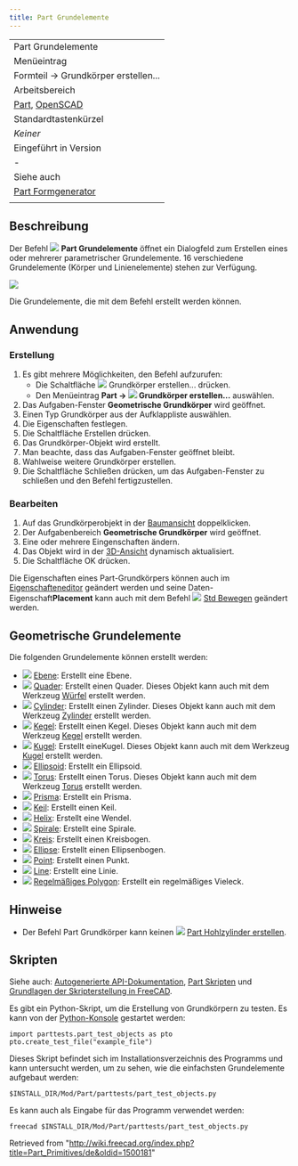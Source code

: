 ```yaml
---
title: Part Grundelemente
---
```


|                                                                                                            |
| ---------------------------------------------------------------------------------------------------------- |
| Part Grundelemente                                                                                         |
| Menüeintrag                                                                                                |
| Formteil → Grundkörper erstellen...                                                                        |
| Arbeitsbereich                                                                                             |
| [Part](/Part_Workbench/de "Part Workbench/de"), [OpenSCAD](/OpenSCAD_Workbench/de "OpenSCAD Workbench/de") |
| Standardtastenkürzel                                                                                       |
| _Keiner_                                                                                                   |
| Eingeführt in Version                                                                                      |
| -                                                                                                          |
| Siehe auch                                                                                                 |
| [Part Formgenerator](/Part_Builder/de "Part Builder/de")                                                   |
|                                                                                                            |

## Beschreibung

Der Befehl ![](/src/assets/images/Part_Primitives.svg) **Part Grundelemente** öffnet ein Dialogfeld zum Erstellen eines oder mehrerer parametrischer Grundelemente. 16 verschiedene Grundelemente (Körper und Linienelemente) stehen zur Verfügung.

![](/src/assets/images/Part_Primitives_example.png)

Die Grundelemente, die mit dem Befehl erstellt werden können.

## Anwendung

### Erstellung

1. Es gibt mehrere Möglichkeiten, den Befehl aufzurufen:
   - Die Schaltfläche ![](/src/assets/images/Part_Primitives.svg) Grundkörper erstellen... drücken.
   - Den Menüeintrag **Part → ![](/src/assets/images/Part_Primitives.svg) Grundkörper erstellen...** auswählen.
2. Das Aufgaben-Fenster **Geometrische Grundkörper** wird geöffnet.
3. Einen Typ Grundkörper aus der Aufklappliste auswählen.
4. Die Eigenschaften festlegen.
5. Die Schaltfläche Erstellen drücken.
6. Das Grundkörper-Objekt wird erstellt.
7. Man beachte, dass das Aufgaben-Fenster geöffnet bleibt.
8. Wahlweise weitere Grundkörper erstellen.
9. Die Schaltfläche Schließen drücken, um das Aufgaben-Fenster zu schließen und den Befehl fertigzustellen.

### Bearbeiten

1. Auf das Grundkörperobjekt in der [Baumansicht](/Tree_view/de "Tree view/de") doppelklicken.
2. Der Aufgabenbereich **Geometrische Grundkörper** wird geöffnet.
3. Eine oder mehrere Eingenschaften ändern.
4. Das Objekt wird in der [3D-Ansicht](/3D_view/de "3D view/de") dynamisch aktualisiert.
5. Die Schaltfläche OK drücken.

Die Eigenschaften eines Part-Grundkörpers können auch im [Eigenschafteneditor](/Property_editor/de "Property editor/de") geändert werden und seine Daten-Eigenschaft**Placement** kann auch mit dem Befehl ![](/src/assets/images/Std_TransformManip.svg) [Std Bewegen](/Std_TransformManip/de "Std TransformManip/de") geändert werden.

## Geometrische Grundelemente

Die folgenden Grundelemente können erstellt werden:

- ![](/src/assets/images/Part_Plane.svg) [Ebene](/Part_Plane/de "Part Plane/de"): Erstellt eine Ebene.
- ![](/src/assets/images/Part_Box.svg) [Quader](/Part_Box/de "Part Box/de"): Erstellt einen Quader. Dieses Objekt kann auch mit dem Werkzeug [Würfel](/Part_Box/de "Part Box/de") erstellt werden.
- ![](/src/assets/images/Part_Cylinder.svg) [Cylinder](/Part_Cylinder/de "Part Cylinder/de"): Erstellt einen Zylinder. Dieses Objekt kann auch mit dem Werkzeug [Zylinder](/Part_Cylinder/de "Part Cylinder/de") erstellt werden.
- ![](/src/assets/images/Part_Cone.svg) [Kegel](/Part_Cone/de "Part Cone/de"): Erstellt einen Kegel. Dieses Objekt kann auch mit dem Werkzeug [Kegel](/Part_Cone/de "Part Cone/de") erstellt werden.
- ![](/src/assets/images/Part_Sphere.svg) [Kugel](/Part_Sphere/de "Part Sphere/de"): Erstellt eineKugel. Dieses Objekt kann auch mit dem Werkzeug [Kugel](/Part_Sphere/de "Part Sphere/de") erstellt werden.
- ![](/src/assets/images/Part_Ellipsoid.svg) [Ellipsoid](/Part_Ellipsoid/de "Part Ellipsoid/de"): Erstellt ein Ellipsoid.
- ![](/src/assets/images/Part_Torus.svg) [Torus](/Part_Torus/de "Part Torus/de"): Erstellt einen Torus. Dieses Objekt kann auch mit dem Werkzeug [Torus](/Part_Torus/de "Part Torus/de") erstellt werden.
- ![](/src/assets/images/Part_Prism.svg) [Prisma](/Part_Prism/de "Part Prism/de"): Erstellt ein Prisma.
- ![](/src/assets/images/Part_Wedge.svg) [Keil](/Part_Wedge/de "Part Wedge/de"): Erstellt einen Keil.
- ![](/src/assets/images/Part_Helix.svg) [Helix](/Part_Helix/de "Part Helix/de"): Erstellt eine Wendel.
- ![](/src/assets/images/Part_Spiral.svg) [Spirale](/Part_Spiral/de "Part Spiral/de"): Erstellt eine Spirale.
- ![](/src/assets/images/Part_Circle.svg) [Kreis](/Part_Circle/de "Part Circle/de"): Erstellt einen Kreisbogen.
- ![](/src/assets/images/Part_Ellipse.svg) [Ellipse](/Part_Ellipse/de "Part Ellipse/de"): Erstellt einen Ellipsenbogen.
- ![](/src/assets/images/Part_Point.svg) [Point](/Part_Point/de "Part Point/de"): Erstellt einen Punkt.
- ![](/src/assets/images/Part_Line.svg) [Line](/Part_Line/de "Part Line/de"): Erstellt eine Linie.
- ![](/src/assets/images/Part_RegularPolygon.svg) [Regelmäßiges Polygon](/Part_RegularPolygon/de "Part RegularPolygon/de"): Erstellt ein regelmäßiges Vieleck.

## Hinweise

- Der Befehl Part Grundkörper kann keinen ![](/src/assets/images/Part_Tube.svg) [Part Hohlzylinder erstellen](/Part_Tube "Part Tube").

## Skripten

Siehe auch: [Autogenerierte API-Dokumentation](https://freecad.github.io/SourceDoc/), [Part Skripten](/Part_scripting/de "Part scripting/de") und [Grundlagen der Skripterstellung in FreeCAD](/FreeCAD_Scripting_Basics/de "FreeCAD Scripting Basics/de").

Es gibt ein Python-Skript, um die Erstellung von Grundkörpern zu testen. Es kann von der [Python-Konsole](/Python_console/de "Python console/de") gestartet werden:

```
import parttests.part_test_objects as pto
pto.create_test_file("example_file")

```

Dieses Skript befindet sich im Installationsverzeichnis des Programms und kann untersucht werden, um zu sehen, wie die einfachsten Grundelemente aufgebaut werden:

```
$INSTALL_DIR/Mod/Part/parttests/part_test_objects.py

```

Es kann auch als Eingabe für das Programm verwendet werden:

```
freecad $INSTALL_DIR/Mod/Part/parttests/part_test_objects.py

```

Retrieved from "<http://wiki.freecad.org/index.php?title=Part_Primitives/de&oldid=1500181>"
